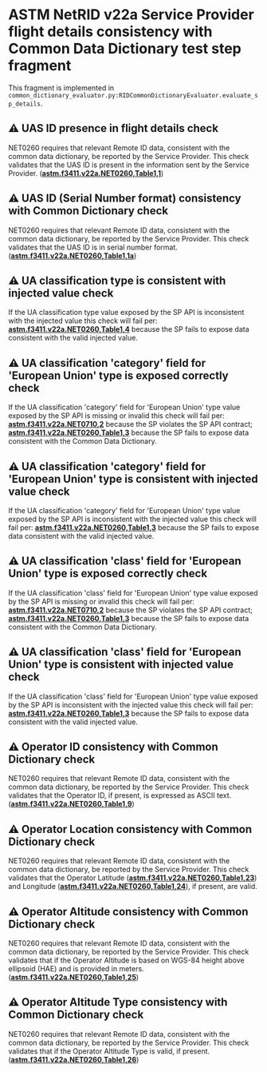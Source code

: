 # ASTM NetRID v22a Service Provider flight details consistency with Common Data Dictionary test step fragment

This fragment is implemented in `common_dictionary_evaluator.py:RIDCommonDictionaryEvaluator.evaluate_sp_details`.

## ⚠️ UAS ID presence in flight details check

NET0260 requires that relevant Remote ID data, consistent with the common data dictionary, be reported by the Service Provider. This check validates that the UAS ID is present in the information sent by the Service Provider. (**[astm.f3411.v22a.NET0260,Table1,1](../../../../requirements/astm/f3411/v22a.md)**)

## ⚠️ UAS ID (Serial Number format) consistency with Common Dictionary check

NET0260 requires that relevant Remote ID data, consistent with the common data dictionary, be reported by the Service Provider. This check validates that the UAS ID is in serial number format. (**[astm.f3411.v22a.NET0260,Table1,1a](../../../../requirements/astm/f3411/v22a.md)**)

## ⚠️ UA classification type is consistent with injected value check

If the UA classification type value exposed by the SP API is inconsistent with the injected value this check will fail per:
**[astm.f3411.v22a.NET0260,Table1,4](../../../../requirements/astm/f3411/v22a.md)** because the SP fails to expose data consistent with the valid injected value.

## ⚠️ UA classification 'category' field for 'European Union' type is exposed correctly check

If the UA classification 'category' field for 'European Union' type value exposed by the SP API is missing or invalid this check will fail per:
**[astm.f3411.v22a.NET0710,2](../../../../requirements/astm/f3411/v22a.md)** because the SP violates the SP API contract;
**[astm.f3411.v22a.NET0260,Table1,3](../../../../requirements/astm/f3411/v22a.md)** because the SP fails to expose data consistent with the Common Data Dictionary.

## ⚠️ UA classification 'category' field for 'European Union' type is consistent with injected value check

If the UA classification 'category' field for 'European Union' type value exposed by the SP API is inconsistent with the injected value this check will fail per:
**[astm.f3411.v22a.NET0260,Table1,3](../../../../requirements/astm/f3411/v22a.md)** because the SP fails to expose data consistent with the valid injected value.

## ⚠️ UA classification 'class' field for 'European Union' type is exposed correctly check

If the UA classification 'class' field for 'European Union' type value exposed by the SP API is missing or invalid this check will fail per:
**[astm.f3411.v22a.NET0710,2](../../../../requirements/astm/f3411/v22a.md)** because the SP violates the SP API contract;
**[astm.f3411.v22a.NET0260,Table1,3](../../../../requirements/astm/f3411/v22a.md)** because the SP fails to expose data consistent with the Common Data Dictionary.

## ⚠️ UA classification 'class' field for 'European Union' type is consistent with injected value check

If the UA classification 'class' field for 'European Union' type value exposed by the SP API is inconsistent with the injected value this check will fail per:
**[astm.f3411.v22a.NET0260,Table1,3](../../../../requirements/astm/f3411/v22a.md)** because the SP fails to expose data consistent with the valid injected value.

## ⚠️ Operator ID consistency with Common Dictionary check

NET0260 requires that relevant Remote ID data, consistent with the common data dictionary, be reported by the Service Provider. This check validates that the Operator ID, if present, is expressed as ASCII text. (**[astm.f3411.v22a.NET0260,Table1,9](../../../../requirements/astm/f3411/v22a.md)**)

## ⚠️ Operator Location consistency with Common Dictionary check

NET0260 requires that relevant Remote ID data, consistent with the common data dictionary, be reported by the Service Provider. This check validates that the Operator Latitude (**[astm.f3411.v22a.NET0260,Table1,23](../../../../requirements/astm/f3411/v22a.md)**) and Longitude (**[astm.f3411.v22a.NET0260,Table1,24](../../../../requirements/astm/f3411/v22a.md)**), if present, are valid.

## ⚠️ Operator Altitude consistency with Common Dictionary check

NET0260 requires that relevant Remote ID data, consistent with the common data dictionary, be reported by the Service Provider. This check validates that if the Operator Altitude is based on WGS-84 height above ellipsoid (HAE) and is provided in meters. (**[astm.f3411.v22a.NET0260,Table1,25](../../../../requirements/astm/f3411/v22a.md)**)

## ⚠️ Operator Altitude Type consistency with Common Dictionary check

NET0260 requires that relevant Remote ID data, consistent with the common data dictionary, be reported by the Service Provider. This check validates that if the Operator Altitude Type is valid, if present. (**[astm.f3411.v22a.NET0260,Table1,26](../../../../requirements/astm/f3411/v22a.md)**)
